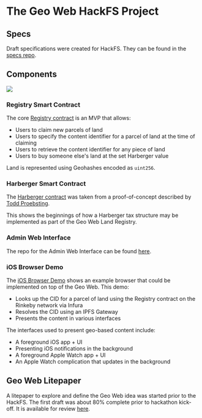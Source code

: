 # The Geo Web HackFS Project

## Specs

Draft specifications were created for HackFS. They can be found in the [specs repo](https://github.com/Geo-Web-Project/specs).

## Components

![](https://raw.githubusercontent.com/Geo-Web-Project/HackFSProject/master/Demo%20Architecture.png)

### Registry Smart Contract

The core [Registry contract](./contracts/Registry.sol) is an MVP that allows:

- Users to claim new parcels of land
- Users to specify the content identifier for a parcel of land at the time of claiming
- Users to retrieve the content identifier for any piece of land
- Users to buy someone else's land at the set Harberger value

Land is represented using Geohashes encoded as `uint256`.

### Harberger Smart Contract

The [Harberger contract](./contracts/Harberger.sol) was taken from a proof-of-concept described by [Todd Proebsting](https://programtheblockchain.com/posts/2018/09/19/implementing-harberger-tax-deeds/).

This shows the beginnings of how a Harberger tax structure may be implemented as part of the Geo Web Land Registry.

### Admin Web Interface

The repo for the Admin Web Interface can be found [here](https://github.com/Geo-Web-Project/admin-web-ui).

### iOS Browser Demo

The [iOS Browser Demo](./ios/) shows an example browser that could be implemented on top of the Geo Web. This demo:

- Looks up the CID for a parcel of land using the Registry contract on the Rinkeby network via Infura
- Resolves the CID using an IPFS Gateway
- Presents the content in various interfaces

The interfaces used to present geo-based content include:

- A foreground iOS app + UI
- Presenting iOS notifications in the background
- A foreground Apple Watch app + UI
- An Apple Watch complication that updates in the background

## Geo Web Litepaper

A litepaper to explore and define the Geo Web idea was started prior to the HackFS. The first draft was about 80% complete prior to hackathon kick-off. It is available for review [here](https://github.com/Geo-Web-Project/HackFSProject/blob/master/Geo%20Web%20Litepaper_Draft%201.pdf).
